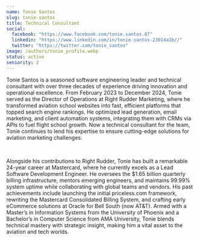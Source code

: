 ```yaml
---
name: Tonie Santos
slug: tonie-santos
title: Technical Consultant
social:
  facebook: "https://www.facebook.com/tonie.santos.87"
  linkedin: "https://www.linkedin.com/in/tonie-santos-23014a1b//"
  twitter: "https://twitter.com/tonie_santos"
image: /authors/tonie_profile.webp
status: active
seniority: 2
---
```

Tonie Santos is a seasoned software engineering leader and technical consultant with over three decades of experience driving innovation and operational excellence. From February 2023 to December 2024, Tonie served as the Director of Operations at Right Rudder Marketing, where he transformed aviation school websites into fast, efficient platforms that topped search engine rankings. He optimized lead generation, email marketing, and client automation systems, integrating them with CRMs via APIs to fuel flight school growth. Now a technical consultant for the team, Tonie continues to lend his expertise to ensure cutting-edge solutions for aviation marketing challenges.

<br>

Alongside his contributions to Right Rudder, Tonie has built a remarkable 24-year career at Mastercard, where he currently excels as a Lead Software Development Engineer. He oversees the $1.65 billion quarterly billing infrastructure, mentors emerging engineers, and maintains 99.99% system uptime while collaborating with global teams and vendors. His past achievements include launching the initial priceless.com framework, rewriting the Mastercard Consolidated Billing System, and crafting early eCommerce solutions at Oracle for Bell South (now AT&T). Armed with a Master’s in Information Systems from the University of Phoenix and a Bachelor’s in Computer Science from AMA University, Tonie blends technical mastery with strategic insight, making him a vital asset to the aviation and tech worlds.

